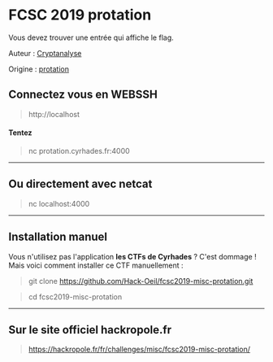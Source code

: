 # FCSC 2019 protation

Vous devez trouver une entrée qui affiche le flag.



Auteur : [Cryptanalyse](https://x.com/Cryptanalyse)

Origine : [protation](https://hackropole.fr/fr/challenges/misc/fcsc2019-misc-protation/)


## Connectez vous en WEBSSH
> http://localhost

#### Tentez 
> nc protation.cyrhades.fr:4000



-----------

## Ou directement avec netcat
> nc localhost:4000

-----------

## Installation manuel
Vous n'utilisez pas l'application **les CTFs de Cyrhades** ? C'est dommage !
Mais voici comment installer ce CTF manuellement :

> git clone https://github.com/Hack-Oeil/fcsc2019-misc-protation.git

> cd fcsc2019-misc-protation


-----------

## Sur le site officiel hackropole.fr
> https://hackropole.fr/fr/challenges/misc/fcsc2019-misc-protation/
